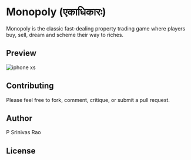 # Monopoly (एकाधिकारः)

Monopoly is the classic fast-dealing property trading game where players buy, sell, dream and scheme their way to riches. 


## Preview
![iphone xs](https://github.com/psrrao/Monopoly/blob/master/assets/screenshots/monopolyCal.png)



## Contributing

Please feel free to fork, comment, critique, or submit a pull request.

## Author

P Srinivas Rao

## License


